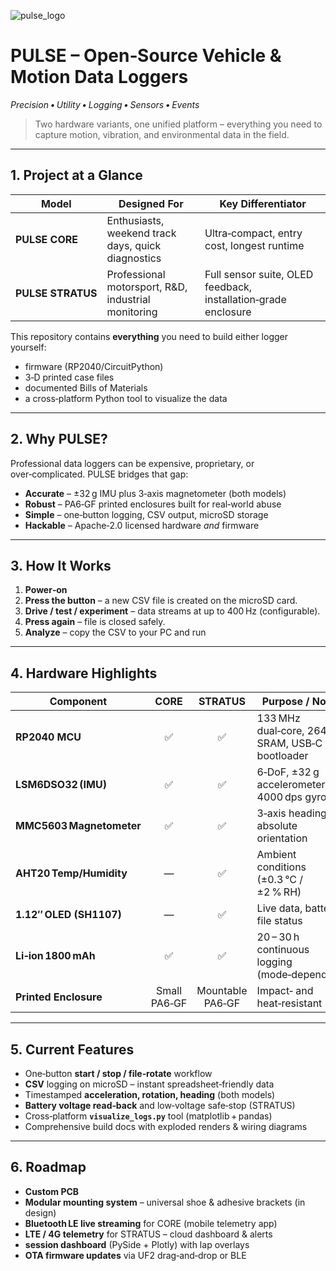 ![pulse_logo](https://github.com/user-attachments/assets/2695f727-d486-4fb1-ab4e-1725e0075b3e)

# PULSE – Open‑Source Vehicle & Motion Data Loggers  
*Precision • Utility • Logging • Sensors • Events*


> Two hardware variants, one unified platform – everything you need to capture motion, vibration, and environmental data in the field.

---

## 1. Project at a Glance
| Model            | Designed For                                          | Key Differentiator |
|------------------|-------------------------------------------------------|--------------------|
| **PULSE CORE**   | Enthusiasts, weekend track days, quick diagnostics    | Ultra‑compact, entry cost, longest runtime |
| **PULSE STRATUS**| Professional motorsport, R&D, industrial monitoring   | Full sensor suite, OLED feedback, installation‑grade enclosure |

This repository contains **everything** you need to build either logger yourself:
* firmware (RP2040/CircuitPython)
* 3‑D printed case files
* documented Bills of Materials
* a cross‑platform Python tool to visualize the data

---

## 2. Why PULSE?
Professional data loggers can be expensive, proprietary, or over‑complicated. PULSE bridges that gap:

* **Accurate** – ±32 g IMU plus 3‑axis magnetometer (both models)  
* **Robust** – PA6‑GF printed enclosures built for real‑world abuse  
* **Simple** – one‑button logging, CSV output, microSD storage  
* **Hackable** – Apache‑2.0 licensed hardware *and* firmware

---

## 3. How It Works
1. **Power‑on**  
2. **Press the button** – a new CSV file is created on the microSD card.  
3. **Drive / test / experiment** – data streams at up to 400 Hz (configurable).  
4. **Press again** – file is closed safely.  
5. **Analyze** – copy the CSV to your PC and run  

---

## 4. Hardware Highlights
| Component             | CORE | STRATUS | Purpose / Notes                                   |
|-----------------------|:----:|:-------:|---------------------------------------------------|
| **RP2040 MCU**        | ✅   | ✅      | 133 MHz dual‑core, 264 kB SRAM, USB‑C bootloader  |
| **LSM6DSO32 (IMU)**   | ✅   | ✅      | 6‑DoF, ±32 g accelerometer + 4000 dps gyro        |
| **MMC5603 Magnetometer** | ✅ | ✅      | 3‑axis heading for absolute orientation           |
| **AHT20 Temp/Humidity** | —   | ✅      | Ambient conditions (±0.3 °C / ±2 % RH)            |
| **1.12″ OLED (SH1107)** | —   | ✅      | Live data, battery, file status                   |
| **Li‑ion 1800 mAh**   | ✅   | ✅      | 20 – 30 h continuous logging (mode‑dependent)      |
| **Printed Enclosure** | Small PA6‑GF | Mountable PA6‑GF | Impact‑ and heat‑resistant                        |

---

## 5. Current Features
* One‑button **start / stop / file‑rotate** workflow  
* **CSV** logging on microSD – instant spreadsheet‐friendly data  
* Timestamped **acceleration, rotation, heading** (both models)  
* **Battery voltage read‑back** and low‑voltage safe‑stop (STRATUS)  
* Cross‑platform **`visualize_logs.py`** tool (matplotlib + pandas)  
* Comprehensive build docs with exploded renders & wiring diagrams  

---

## 6. Roadmap
*  **Custom PCB**
*  **Modular mounting system** – universal shoe & adhesive brackets (in design)  
*  **Bluetooth LE live streaming** for CORE (mobile telemetry app)  
*  **LTE / 4G telemetry** for STRATUS – cloud dashboard & alerts  
*  **session dashboard** (PySide + Plotly) with lap overlays  
*  **OTA firmware updates** via UF2 drag‑and‑drop or BLE


